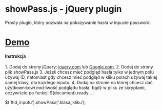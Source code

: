 # showPass.js - jQuery plugin
Prosty plugin, który pozwala na pokazywanie hasła w inpucie password.

<h1><a href="http://piotrfeder.pl/plugins/showPass/index.html">Demo</a></h1>

<h4>Instrukcja</h4>
1. Dodaj do strony jQuery: <a href="https://jquery.com/">jquery.com</a> lub <a href="https://developers.google.com/speed/libraries/#jquery">Google.com</a>.
2. Dodaj do strony plik showPass.js
<script src="path/showPass.js"></script>
3. Jeżeli chcesz mieć podgląd hasła tylko w jednym polu używaj ID, natomiast gdy chcesz mieć podgląd w kliku polach używaj takiej samej klasy, dla każdego inputu.
4. Dodaj na stronie na której chcesz dać użytkownikowi możliwość podglądu hasła, bądź w pliku ze skryptami, oczywiście po funkcji $(document).ready... :

$('#id_inputu').showPass('.klasa_kliku');



